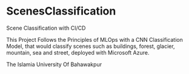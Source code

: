 # ScenesClassification
Scene Classification with CI/CD

This Project Follows the Principles of MLOps with a CNN Classification Model, that would classify scenes such as buildings, forest, glacier, mountain, sea and street, deployed with Microsoft Azure.

The Islamia University Of Bahawakpur
